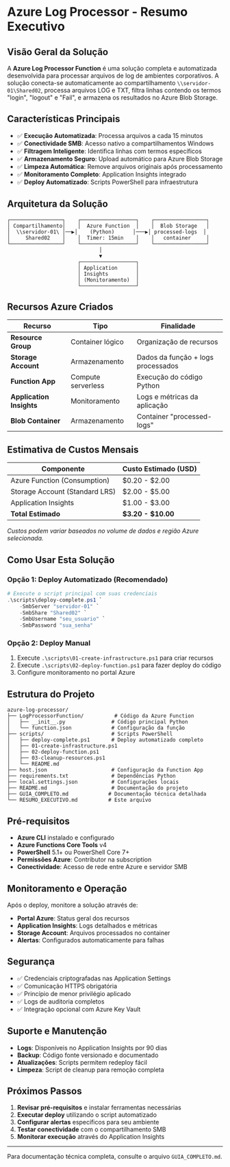 # Azure Log Processor - Resumo Executivo

## Visão Geral da Solução

A **Azure Log Processor Function** é uma solução completa e automatizada desenvolvida para processar arquivos de log de ambientes corporativos. A solução conecta-se automaticamente ao compartilhamento `\\servidor-01\Shared02`, processa arquivos LOG e TXT, filtra linhas contendo os termos "login", "logout" e "Fail", e armazena os resultados no Azure Blob Storage.

## Características Principais

- ✅ **Execução Automatizada**: Processa arquivos a cada 15 minutos
- ✅ **Conectividade SMB**: Acesso nativo a compartilhamentos Windows
- ✅ **Filtragem Inteligente**: Identifica linhas com termos específicos
- ✅ **Armazenamento Seguro**: Upload automático para Azure Blob Storage
- ✅ **Limpeza Automática**: Remove arquivos originais após processamento
- ✅ **Monitoramento Completo**: Application Insights integrado
- ✅ **Deploy Automatizado**: Scripts PowerShell para infraestrutura

## Arquitetura da Solução

```
┌─────────────────┐    ┌──────────────────┐    ┌─────────────────┐
│ Compartilhamento│    │  Azure Function  │    │  Blob Storage   │
│  \\servidor-01\ │──▶│    (Python)      │───▶│ processed-logs  │
│     Shared02    │    │  Timer: 15min    │    │   container     │
└─────────────────┘    └──────────────────┘    └─────────────────┘
                              │
                              ▼
                       ┌──────────────────┐
                       │ Application      │
                       │ Insights         │
                       │ (Monitoramento)  │
                       └──────────────────┘
```

## Recursos Azure Criados

| Recurso | Tipo | Finalidade |
|---------|------|------------|
| **Resource Group** | Container lógico | Organização de recursos |
| **Storage Account** | Armazenamento | Dados da função + logs processados |
| **Function App** | Compute serverless | Execução do código Python |
| **Application Insights** | Monitoramento | Logs e métricas da aplicação |
| **Blob Container** | Armazenamento | Container "processed-logs" |

## Estimativa de Custos Mensais

| Componente | Custo Estimado (USD) |
|------------|---------------------|
| Azure Function (Consumption) | $0.20 - $2.00 |
| Storage Account (Standard LRS) | $2.00 - $5.00 |
| Application Insights | $1.00 - $3.00 |
| **Total Estimado** | **$3.20 - $10.00** |

*Custos podem variar baseados no volume de dados e região Azure selecionada.*

## Como Usar Esta Solução

### Opção 1: Deploy Automatizado (Recomendado)

```powershell
# Execute o script principal com suas credenciais
.\scripts\deploy-complete.ps1 `
    -SmbServer "servidor-01" `
    -SmbShare "Shared02" `
    -SmbUsername "seu_usuario" `
    -SmbPassword "sua_senha"
```

### Opção 2: Deploy Manual

1. Execute `.\scripts\01-create-infrastructure.ps1` para criar recursos
2. Execute `.\scripts\02-deploy-function.ps1` para fazer deploy do código
3. Configure monitoramento no portal Azure

## Estrutura do Projeto

```
azure-log-processor/
├── LogProcessorFunction/          # Código da Azure Function
│   ├── __init__.py               # Código principal Python
│   └── function.json             # Configuração da função
├── scripts/                      # Scripts PowerShell
│   ├── deploy-complete.ps1       # Deploy automatizado completo
│   ├── 01-create-infrastructure.ps1
│   ├── 02-deploy-function.ps1
│   ├── 03-cleanup-resources.ps1
│   └── README.md
├── host.json                     # Configuração da Function App
├── requirements.txt              # Dependências Python
├── local.settings.json           # Configurações locais
├── README.md                     # Documentação do projeto
├── GUIA_COMPLETO.md             # Documentação técnica detalhada
└── RESUMO_EXECUTIVO.md          # Este arquivo
```

## Pré-requisitos

- **Azure CLI** instalado e configurado
- **Azure Functions Core Tools** v4
- **PowerShell** 5.1+ ou PowerShell Core 7+
- **Permissões Azure**: Contributor na subscription
- **Conectividade**: Acesso de rede entre Azure e servidor SMB

## Monitoramento e Operação

Após o deploy, monitore a solução através de:

- **Portal Azure**: Status geral dos recursos
- **Application Insights**: Logs detalhados e métricas
- **Storage Account**: Arquivos processados no container
- **Alertas**: Configurados automaticamente para falhas

## Segurança

- ✅ Credenciais criptografadas nas Application Settings
- ✅ Comunicação HTTPS obrigatória
- ✅ Princípio de menor privilégio aplicado
- ✅ Logs de auditoria completos
- ✅ Integração opcional com Azure Key Vault

## Suporte e Manutenção

- **Logs**: Disponíveis no Application Insights por 90 dias
- **Backup**: Código fonte versionado e documentado
- **Atualizações**: Scripts permitem redeploy fácil
- **Limpeza**: Script de cleanup para remoção completa

## Próximos Passos

1. **Revisar pré-requisitos** e instalar ferramentas necessárias
2. **Executar deploy** utilizando o script automatizado
3. **Configurar alertas** específicos para seu ambiente
4. **Testar conectividade** com o compartilhamento SMB
5. **Monitorar execução** através do Application Insights

---

Para documentação técnica completa, consulte o arquivo `GUIA_COMPLETO.md`.

